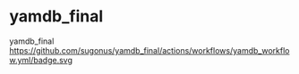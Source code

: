 # yamdb_final
yamdb_final
https://github.com/sugonus/yamdb_final/actions/workflows/yamdb_workflow.yml/badge.svg